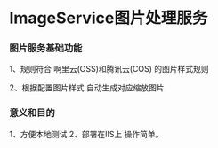 <h1>ImageService图片处理服务 </h1>

<h3> 图片服务基础功能</h3>

<p> 1、规则符合 啊里云(OSS)和腾讯云(COS) 的图片样式规则</p>
<p> 2、根据配置图片样式 自动生成对应缩放图片</p>

<h3>意义和目的</h3>

1、方便本地测试
2、部署在IIS上 操作简单。
